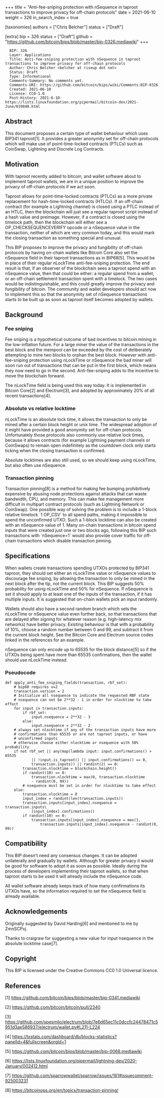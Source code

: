 +++
title = "Anti-fee-sniping protection with nSequence in taproot transactions to improve privacy for off-chain protocols"
date = 2021-06-10
weight = 326
in_search_index = true

[taxonomies]
authors = ["Chris Belcher"]
status = ["Draft"]

[extra]
bip = 326
status = ["Draft"]
github = "https://github.com/bitcoin/bips/blob/master/bip-0326.mediawiki"
+++

``` 
  BIP: 326
  Layer: Applications
  Title: Anti-fee-sniping protection with nSequence in taproot transactions to improve privacy for off-chain protocols
  Author: Chris Belcher <belcher at riseup dot net>
  Status: Draft
  Type: Informational
  Comments-Summary: No comments yet.
  Comments-URI: https://github.com/bitcoin/bips/wiki/Comments:BIP-0326
  Created: 2021-06-10
  License: CC0-1.0
  Post-History: 2021-6-10: https://lists.linuxfoundation.org/pipermail/bitcoin-dev/2021-June/019048.html
```

## Abstract

This document proposes a certain type of wallet behaviour which uses
BIP341 taproot\[1\]. It provides a greater anonymity set for off-chain
protocols which will make use of point-time-locked contracts (PTLCs)
such as CoinSwap, Lightning and Discrete Log Contracts.

## Motivation

With taproot recently added to bitcoin, and wallet software about to
implement taproot wallets, we are in a unique position to improve the
privacy of off-chain protocols if we act soon.

Taproot allows for point-time-locked contracts (PTLCs) as a more private
replacement for hash-time-locked contracts (HTLCs). If an off-chain
contract (for example a Lightning channel) is closed using a PTLC
instead of an HTLC, then the blockchain will just see a regular taproot
script instead of a hash value and preimage. However, if a contract is
closed using the timelock path, then the blockchain will either see a
OP\_CHECKSEQUENCEVERIFY opcode or a nSequence value in the transaction,
neither of which are very common today, and this would mark the closing
transaction as something special and unusual.

This BIP proposes to improve the privacy and fungibility of off-chain
protocols by having on-chain wallets like Bitcoin Core also set the
nSequence field in their taproot transactions as in BIP68\[5\]. This
would be in place of their regular nLockTime anti-fee-sniping
protection. The end result is that, if an observer of the blockchain
sees a taproot spend with an nSequence value, then that could be either:
a regular spend from a wallet, or an off-chain settlement transaction
spent with a timelock. The two cases would be indistinguishable, and
this could greatly improve the privacy and fungibility of bitcoin. The
community and wallet developers should act now to implement this so that
the anonymity set of nSequence transactions starts to be built up as
soon as taproot itself becomes adopted by wallets.

## Background

### Fee sniping

Fee sniping is a hypothetical outcome of bad incentives to bitcoin
mining in the low-inflation future. For a large miner the value of the
transactions in the best block and the mempool can be exceeded by the
cost of deliberately attempting to mine two blocks to orphan the best
block. However with anti-fee-sniping protection using nLockTime or
nSequence the bad miner will soon run out of transactions that can be
put in the first block, which means they now need to go in the second.
Anti-fee-sniping adds to the incentive to move the blockchain forward.

The nLockTime field is being used this way today. It is implemented in
Bitcoin Core\[2\] and Electrum\[3\], and adopted by approximately 20% of
all recent transactions\[4\].

### Absolute vs relative locktime

nLockTime is an absolute lock time, it allows the transaction to only be
mined after a certain block height or unix time. The widespread adoption
of it might have provided a good anonymity set for off-chain protocols.
Unfortunately those protocols also commonly use relative lock times,
because it allows contracts (for example Lightning payment channels or
CoinSwaps) to remain open indefinitely as the countdown clock only
starts ticking when the closing transaction is confirmed.

Absolute locktimes are also still used, so we should keep using
nLockTime, but also often use nSequence.

### Transaction pinning

Transaction pinning\[8\] is a method for making fee bumping
prohibitively expensive by abusing node protections against attacks that
can waste bandwidth, CPU, and memory. This can make fee management more
difficult in multipart contract protocols (such as Lightning Network or
CoinSwap). One possible way of solving the problem is to include a
1-block relative timelock \`1 OP\_CSV\` to all spend paths, making it
impossible to spend the unconfirmed UTXO. Such a 1-block locktime can
also be created with an nSequence value of 1. Many on-chain transactions
in bitcoin spend inputs that were created just one or two blocks ago,
following this BIP such transactions with \`nSequence=1\` would also
provide cover traffic for off-chain transactions which disable
transaction pinning.

## Specifications

When wallets create transactions spending UTXOs protected by BIP341
taproot, they should set either an nLockTime value or nSequence values
to discourage fee sniping, by allowing the transaction to only be mined
in the next block after the tip, not the current block. This BIP
suggests 50% probability for using nLockTime and 50% for nSequence. If
nSequence is set it should apply to at least one of the inputs of the
transaction, if it has multiple inputs. It is suggested that on-chain
wallets pick an input randomly.

Wallets should also have a second random branch which sets the nLockTime
or nSequence value even further back, so that transactions that are
delayed after signing for whatever reason (e.g. high-latency mix
networks) have better privacy. Existing behaviour is that with a
probability of 10%, choose a random number between 0 and 99, and
subtract it from the current block height. See the Bitcoin Core and
Electrum source codes linked in the references for an example.

nSequence can only encode up to 65535 for the block distance\[5\] so if
the UTXOs being spent have more than 65535 confirmations, then the
wallet should use nLockTime instead.

### Pseudocode

    def apply_anti_fee_sniping_fields(transaction, rbf_set):
        # bip68 requires v=2
        transaction.version = 2
        # Initialize all nsequence to indicate the requested RBF state
        # nsequence can not be 2**32 - 1 in order for nlocktime to take effect
        for input in transaction.inputs:
            if rbf_set:
                input.nsequence = 2**32 - 3
            else:
                input.nsequence = 2**32 - 2
        # always set nlocktime if any of the transaction inputs have more
        # confirmations than 65535 or are not taproot inputs, or have
        # unconfirmed inputs
        # otherwise choose either nlocktime or nsequence with 50% probability
        if not rbf_set || any(map(lambda input: input.confirmations() > 65535
                || !input.is_taproot() || input.confirmations() == 0,
                transaction.inputs)) || randint(2) == 0:
            transaction.nlocktime = blockchain.height()
            if randint(10) == 0:
                transaction.nlocktime = max(0, transaction.nlocktime
                - randint(0, 99))
            # nsequence must be set in order for nlocktime to take effect
        else:
            transaction.nlocktime = 0
            input_index = randint(len(transaction.inputs))
            transaction.inputs[input_index].nsequence = transaction.inputs\
                [input_index].confirmations()
            if randint(10) == 0:
                transaction.inputs[input_index].nsequence = max(1,
                    transaction.inputs[input_index].nsequence - randint(0, 99))

## Compatibility

This BIP doesn't need any consensus changes. It can be adopted
unilaterally and gradually by wallets. Although for greater privacy it
would be good for software to adopt it as soon as possible. Ideally
during the process of developers implementing their taproot wallets, so
that when taproot starts to be used it will already include the
nSequence code.

All wallet software already keeps track of how many confirmations its
UTXOs have, so the information required to set the nSequence field is
already available.

## Acknowledgements

Originally suggested by David Harding\[6\] and mentioned to me by
ZmnSCPxj.

Thanks to craigraw for suggesting a new value for input nsequence in the
absolute locktime case\[7\].

## Copyright

This BIP is licensed under the Creative Commons CC0 1.0 Universal
licence.

## References

\[1\] <https://github.com/bitcoin/bips/blob/master/bip-0341.mediawiki>

\[2\] <https://github.com/bitcoin/bitcoin/pull/2340>

\[3\]
<https://github.com/spesmilo/electrum/blob/7e6d65ec11c0dccfc24478471c5951d3ae586937/electrum/wallet.py#L211-L224>

\[4\]
<https://txstats.com/dashboard/db/blocks-statistics?panelId=4&fullscreen&orgId=1>

\[5\] <https://github.com/bitcoin/bips/blob/master/bip-0068.mediawiki>

\[6\]
<https://lists.linuxfoundation.org/pipermail/lightning-dev/2020-January/002412.html>

\[7\]
<https://github.com/sparrowwallet/sparrow/issues/161#issuecomment-925003231>

\[8\] <https://bitcoinops.org/en/topics/transaction-pinning/>
